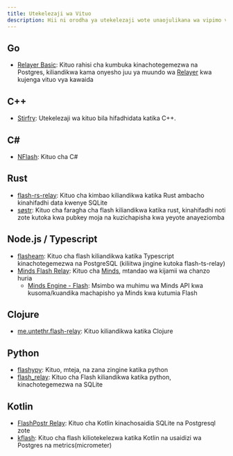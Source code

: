 ```yaml
---
title: Utekelezaji wa Vituo
description: Hii ni orodha ya utekelezaji wote unaojulikana wa vipimo vya kituo cha Flash. Unahitaji hii tu ikiwa unapanga kuendesha kituo chako mwenyewe. Vituo ni (hadi sasa) bila kujali programu. Unaweza kuendesha chako mwenyewe au kutumia yoyote au yote ya mifano ya umma.
---
```


## Go

-   [Relayer Basic](https://github.com/fiatjaf/relayer/tree/master/basic): Kituo rahisi cha kumbuka kinachotegemezwa na Postgres, kiliandikwa kama onyesho juu ya muundo wa [Relayer](https://github.com/fiatjaf/relayer) kwa kujenga vituo vya kawaida

## C++

-   [Stirfry](https://github.com/hoytech/strfry): Utekelezaji wa kituo bila hifadhidata katika C++.

## C#

-   [NFlash](https://github.com/Kukks/NFlash): Kituo cha C#

## Rust

-   [flash-rs-relay](https://sr.ht/~gheartsfield/flash-rs-relay/): Kituo cha kimbao kiliandikwa katika Rust ambacho kinahifadhi data kwenye SQLite
-   [søstr](https://github.com/metasikander/s0str): Kituo cha faragha cha flash kiliandikwa katika rust, kinahifadhi noti zote kutoka kwa pubkey moja na kuzichapisha kwa yeyote anayeziomba

## Node.js / Typescript

-   [flasheam](https://github.com/Cameri/flasheam): Kituo cha flash kiliandikwa katika Typescript kinachotegemezwa na PostgreSQL (kiliitwa jingine kutoka flash-ts-relay)
-   [Minds Flash Relay](https://gitlab.com/minds/infrastructure/flash-relay): Kituo cha [Minds](https://www.minds.com), mtandao wa kijamii wa chanzo huria
    -   [Minds Engine - Flash](https://gitlab.com/minds/engine/-/tree/master/Core/Flash): Msimbo wa muhimu wa Minds API kwa kusoma/kuandika machapisho ya Minds kwa kutumia Flash

## Clojure

-   [me.untethr.flash-relay](https://github.com/atdixon/me.untethr.flash-relay): Kituo kiliandikwa katika Clojure

## Python

-   [flashypy](https://github.com/monty888/flashpy): Kituo, mteja, na zana zingine katika python
-   [flash_relay](https://code.pobblelabs.org/fossil/flash_relay/): Kituo cha Flash kiliandikwa katika python, kinachotegemezwa na SQLite

## Kotlin

-   [FlashPostr Relay](https://github.com/Giszmo/FlashPostr/tree/master/FlashRelay): Kituo cha Kotlin kinachosaidia SQLite na Postgresql zote
-   [kflash](https://github.com/lpicanco/kflash): Kituo cha flash kiliotekelezwa katika Kotlin na usaidizi wa Postgres na metrics(micrometer)
